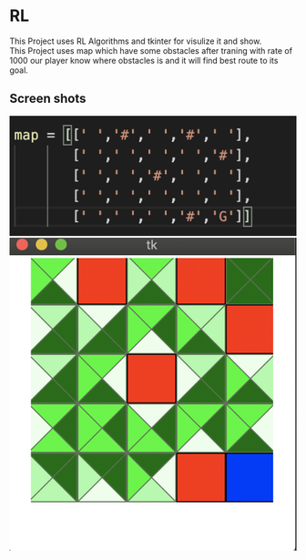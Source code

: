 # RL

This Project uses RL Algorithms and tkinter for visulize it and show.<br />
This Project uses map which have some obstacles after traning with rate of 1000 our player know where obstacles is and it will
find best route to its goal.

## Screen shots
![alt text](https://raw.githubusercontent.com/shamohamin/RL/master/input.png)
<br/>
![alt text](https://raw.githubusercontent.com/shamohamin/RL/master/output.png)
